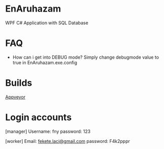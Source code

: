 # EnAruhazam
 WPF C# Application with SQL Database

# FAQ
- How can i get into DEBUG mode?
Simply change debugmode value to true in EnAruhazam.exe.config

# Builds
[Appveyor](https://ci.appveyor.com/project/pingvin12/enaruhazam)

# Login accounts
[manager]
Username: fny
password: 123

[worker]
Email: fekete.laci@gmail.com
password: F4k2pppr
